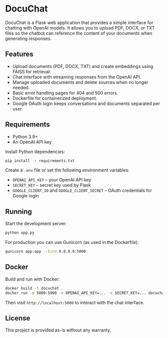 # DocuChat

DocuChat is a Flask web application that provides a simple interface for chatting with OpenAI models. It allows you to upload PDF, DOCX, or TXT files so the chatbot can reference the content of your documents when generating responses.

## Features

- Upload documents (PDF, DOCX, TXT) and create embeddings using FAISS for retrieval.
- Chat interface with streaming responses from the OpenAI API.
- Manage uploaded documents and delete sources when no longer needed.
- Basic error handling pages for 404 and 500 errors.
- Dockerfile for containerized deployment.
- Google OAuth login keeps conversations and documents separated per user.

## Requirements

- Python 3.9+
- An OpenAI API key

Install Python dependencies:

```bash
pip install -r requirements.txt
```

Create a `.env` file or set the following environment variables:

- `OPENAI_API_KEY` – your OpenAI API key
- `SECRET_KEY` – secret key used by Flask
- `GOOGLE_CLIENT_ID` and `GOOGLE_CLIENT_SECRET` – OAuth credentials for Google login

## Running

Start the development server:

```bash
python app.py
```

For production you can use Gunicorn (as used in the Dockerfile):

```bash
gunicorn app:app --bind 0.0.0.0:5000
```

## Docker

Build and run with Docker:

```bash
docker build -t docuchat .
docker run -p 5000:5000 -e OPENAI_API_KEY=... -e SECRET_KEY=... docuchat
```

Then visit `http://localhost:5000` to interact with the chat interface.

## License

This project is provided as-is without any warranty.
